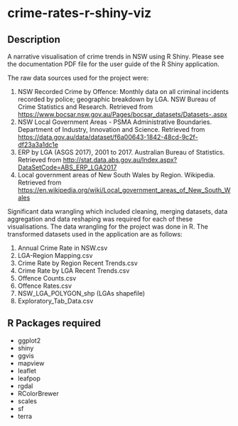 # crime-rates-r-shiny-viz
## Description
A narrative visualisation of crime trends in NSW using R Shiny. Please see the documentation PDF file for the user guide of the R Shiny application.

The raw data sources used for the project were:
1. NSW Recorded Crime by Offence: Monthly data on all criminal incidents recorded by police; geographic breakdown by LGA. NSW Bureau of Crime Statistics and Research.  Retrieved from  
	https://www.bocsar.nsw.gov.au/Pages/bocsar_datasets/Datasets-.aspx
2. NSW Local Government Areas - PSMA Administrative Boundaries. Department of Industry, Innovation and Science.  Retrieved from 
https://data.gov.au/data/dataset/f6a00643-1842-48cd-9c2f-df23a3a1dc1e
3. ERP by LGA (ASGS 2017), 2001 to 2017. Australian Bureau of Statistics.  Retrieved from http://stat.data.abs.gov.au/Index.aspx?DataSetCode=ABS_ERP_LGA2017
4. Local government areas of New South Wales by Region. Wikipedia.  Retrieved from  https://en.wikipedia.org/wiki/Local_government_areas_of_New_South_Wales

Significant data wrangling which included cleaning, merging datasets, data aggregation and data reshaping was required for each of these visualisations. The data wrangling for the project was done in R. The transformed datasets used in the application are as follows:
1. Annual Crime Rate in NSW.csv
2. LGA-Region Mapping.csv
3. Crime Rate by Region Recent Trends.csv
4. Crime Rate by LGA Recent Trends.csv
5. Offence Counts.csv
6. Offence Rates.csv
7. NSW_LGA_POLYGON_shp (LGAs shapefile)
8. Exploratory_Tab_Data.csv

## R Packages required
* ggplot2
* shiny
* ggvis
* mapview
* leaflet
* leafpop
* rgdal
* RColorBrewer
* scales
* sf
* terra
